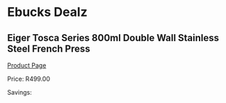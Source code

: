 
# Ebucks Dealz
## Eiger Tosca Series 800ml Double Wall Stainless Steel French Press
[Product Page](https://www.ebucks.com/web/shop/productSelected.do?prodId=1147657739&catId=704984897)

Price: R499.00

Savings: 


	